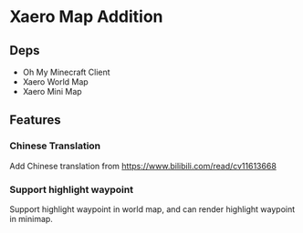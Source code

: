 # Xaero Map Addition

## Deps

+ Oh My Minecraft Client
+ Xaero World Map
+ Xaero Mini Map

## Features


### Chinese Translation

Add Chinese translation from https://www.bilibili.com/read/cv11613668

### Support highlight waypoint

Support highlight waypoint in world map, and can render highlight waypoint in minimap.
